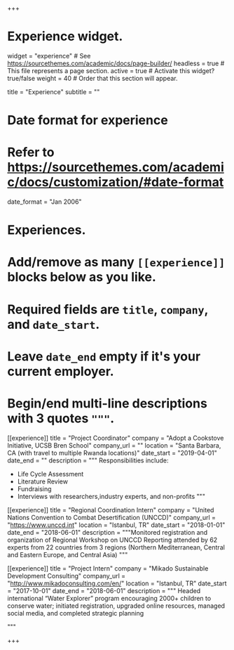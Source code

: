 +++
# Experience widget.
widget = "experience"  # See https://sourcethemes.com/academic/docs/page-builder/
headless = true  # This file represents a page section.
active = true  # Activate this widget? true/false
weight = 40  # Order that this section will appear.

title = "Experience"
subtitle = ""

# Date format for experience
#   Refer to https://sourcethemes.com/academic/docs/customization/#date-format
date_format = "Jan 2006"

# Experiences.
#   Add/remove as many `[[experience]]` blocks below as you like.
#   Required fields are `title`, `company`, and `date_start`.
#   Leave `date_end` empty if it's your current employer.
#   Begin/end multi-line descriptions with 3 quotes `"""`.

[[experience]]
  title = "Project Coordinator"
  company = "Adopt a Cookstove Initiative, UCSB Bren School"
  company_url = ""
  location = "Santa Barbara, CA (with travel to multiple Rwanda locations)"
  date_start = "2019-04-01"
  date_end = ""
  description = """
  Responsibilities include:
  
  * Life Cycle Assessment
  * Literature Review
  * Fundraising
  * Interviews with researchers,industry experts, and non-profits
  """

[[experience]]
  title = "Regional Coordination Intern"
  company = "United Nations Convention to Combat Desertification (UNCCD)"
  company_url = "https://www.unccd.int"
  location = "Istanbul, TR"
  date_start = "2018-01-01"
  date_end = "2018-06-01"
  description = """Monitored registration and organization of Regional Workshop on UNCCD Reporting attended by 62 experts from 22 countries from 3 regions (Northern Mediterranean, Central and Eastern Europe, and Central Asia) """
  
[[experience]]
  title = "Project Intern"
  company = "Mikado Sustainable Development Consulting"
  company_url = "http://www.mikadoconsulting.com/en/"
  location = "Istanbul, TR"
  date_start = "2017-10-01"
  date_end = "2018-06-01"
  description = """ Headed international “Water Explorer” program encouraging 2000+ children to conserve water; initiated registration, upgraded online resources, managed social media, and completed strategic planning 

  """
  
+++